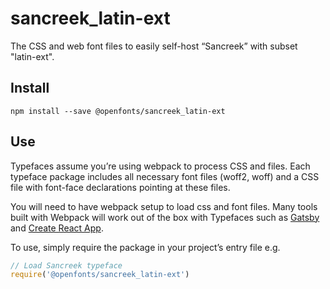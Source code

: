 
# sancreek_latin-ext

The CSS and web font files to easily self-host “Sancreek” with subset "latin-ext".

## Install

`npm install --save @openfonts/sancreek_latin-ext`

## Use

Typefaces assume you’re using webpack to process CSS and files. Each typeface
package includes all necessary font files (woff2, woff) and a CSS file with
font-face declarations pointing at these files.

You will need to have webpack setup to load css and font files. Many tools built
with Webpack will work out of the box with Typefaces such as [Gatsby](https://github.com/gatsbyjs/gatsby)
and [Create React App](https://github.com/facebookincubator/create-react-app).

To use, simply require the package in your project’s entry file e.g.

```javascript
// Load Sancreek typeface
require('@openfonts/sancreek_latin-ext')
```
